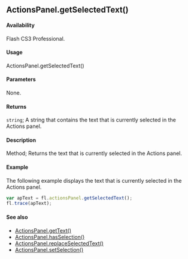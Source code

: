 ## ActionsPanel.getSelectedText()

#### Availability

Flash CS3 Professional.

#### Usage

ActionsPanel.getSelectedText()

#### Parameters

None.

#### Returns

`string`; A string that contains the text that is currently selected in the Actions panel.

#### Description

Method; Returns the text that is currently selected in the Actions panel.

#### Example

The following example displays the text that is currently selected in the Actions panel.

```javascript
var apText = fl.actionsPanel.getSelectedText();
fl.trace(apText);
```

#### See also

- [ActionsPanel.getText()](../ActionsPanel_object/ActionsPanel3.md)
- [ActionsPanel.hasSelection()](../ActionsPanel_object/ActionsPanel4.md)
- [ActionsPanel.replaceSelectedText()](../ActionsPanel_object/ActionsPanel5.md)
- [ActionsPanel.setSelection()](../ActionsPanel_object/ActionsPanel7.md)
